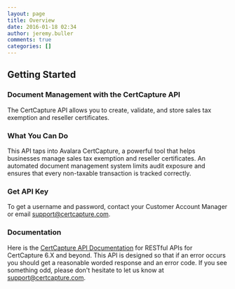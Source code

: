 ```yaml
---
layout: page
title: Overview
date: 2016-01-18 02:34
author: jeremy.buller
comments: true
categories: []
---
```

<h2>Getting Started</h2>
<h3>Document Management with the CertCapture API</h3>
The CertCapture API allows you to create, validate, and store sales tax exemption and reseller certificates.
<h3>What You Can Do</h3>
This API taps into Avalara CertCapture, a powerful tool that helps businesses manage sales tax exemption and reseller certificates. An automated document management system limits audit exposure and ensures that every non-taxable transaction is tracked correctly.
<h3>Get API Key</h3>
To get a username and password, contact your Customer Account Manager or email <a href="mailto:support@certcapture.com">support@certcapture.com</a>.
<h3>Documentation</h3>
Here is the <a href="http://docs.certcapture6xrest.apiary.io/#">CertCapture API Documentation</a> for RESTful APIs for CertCapture 6.X and beyond. This API is designed so that if an error occurs you should get a reasonable worded response and an error code. If you see something odd, please don't hesitate to let us know at <a href="mailto:support@certcapture.com">support@certcapture.com</a>.
